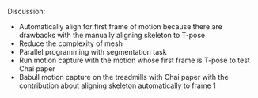 Discussion:
- Automatically align for first frame of motion because there are
drawbacks with the manually aligning skeleton to T-pose
- Reduce the complexity of mesh
- Parallel programming with segmentation task
- Run motion capture with the motion whose first frame is T-pose to
test Chai paper
- Babull motion capture on the treadmills with Chai paper with the contribution about
aligning skeleton automatically to frame 1

